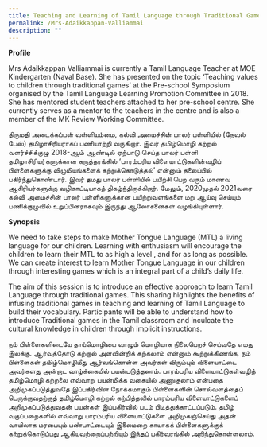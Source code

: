 ```yaml
---
title: Teaching and Learning of Tamil Language through Traditional Games
permalink: /Mrs-Adaikkappan-Valliammai
description: ""
---
```

**Profile**

Mrs Adaikkappan Valliammai is currently a Tamil Language Teacher at MOE Kindergarten (Naval Base). She has presented on the topic ‘Teaching values to children through traditional games’ at the Pre-school Symposium organised by the Tamil Language Learning Promotion Committee in 2018. She has mentored student teachers attached to her pre-school centre. She currently serves as a mentor to the teachers in the centre and is also a member of the MK Review Working Committee.

திருமதி அடைக்கப்பன் வள்ளியம்மை, கல்வி அமைச்சின் பாலர் பள்ளியில் (நேவல் பேஸ்) தமிழாசிரியராகப் பணியாற்றி வருகிறார். இவர் தமிழ்மொழி கற்றல் வளர்ச்சிக்குழு 2018-ஆம் ஆண்டில் ஏற்பாடு செய்த பாலர் பள்ளி தமிழாசிரியர்களுக்கான கருத்தரங்கில் ‘பாரம்பரிய விளையாட்டுகளின்வழிப் பிள்ளைகளுக்கு விழுமியங்களைக் கற்றுக்கொடுத்தல்’ என்னும் தலைப்பில் பகிர்ந்துகொண்டார். இவர் தமது பாலர் பள்ளியில் பயிற்சி பெற வரும் மாணவ ஆசிரியர்களுக்கு வழிகாட்டியாகத் திகழ்ந்திருக்கிறார். மேலும், 2020முதல் 2021வரை கல்வி அமைச்சின் பாலர் பள்ளிகளுக்கான பயிற்றுவளங்களை மறு ஆய்வு செய்யும் பணிக்குழுவில் உறுப்பினராகவும் இருந்து ஆலோசனைகள் வழங்கியுள்ளார்.

**Synopsis**

We need to take steps to make Mother Tongue Language (MTL) a living language for our children. Learning with enthusiasm will encourage the children to learn their MTL to as high a level , and for as long as possible. We can create interest to learn Mother Tongue Language in our children through interesting games which is an integral part of a child’s daily life.  

The aim of this session is to introduce an effective approach to learn Tamil Language through traditional games. This sharing highlights the benefits of infusing traditional games in teaching and learning of Tamil Language to build their vocabulary.  Participants will be able to understand how to introduce Traditional games in the Tamil classroom and inculcate the cultural knowledge in children through implicit instructions.

நம் பிள்ளைகளிடையே தாய்மொழியை வாழும் மொழியாக நிலைபெறச் செய்வதே எமது இலக்கு. ஆர்வத்தோடு கற்றால் அளவின்றிக் கற்கலாம் என்னும் கூற்றுக்கிணங்க, நம் பிள்ளைகள் தமிழ்மொழிமீது ஆர்வங்கொள்ள அவர்கள் விரும்பும் விளையாட்டை அவர்களது அன்றாட வாழ்க்கையில் பயன்படுத்தலாம். பாரம்பரிய விளையாட்டுகள்வழித் தமிழ்மொழி கற்றலை எவ்வாறு பயன்மிக்க வகையில் அணுகுலாம் என்பதை அறிமுகப்படுத்துவதே இப்பகிர்வின் நோக்கமாகும் பிள்ளைகளின் சொல்வளத்தைப் பெருக்குவதற்குத் தமிழ்மொழி கற்றல் கற்பித்தலில் பாரம்பரிய விளையாட்டுகளைப் அறிமுகப்படுத்துவதன் பயன்கள் இப்பகிர்வில் படம் பிடித்துக்காட்டப்படும். தமிழ் வகுப்பறைகளில் எவ்வாறு பாரம்பரிய விளையாட்டுகளை அறிமுகஞ்செய்து அதன் வாயிலாக மரபையும் பண்பாட்டையும் இலைமறை காயாகக் பிள்ளைகளுக்குக் கற்றுக்கொடுப்பது ஆகியவற்றைப்பற்றியும் இந்தப் பகிர்வரங்கில் அறிந்துகொள்ளலாம். 
